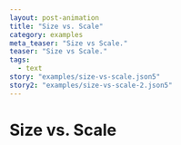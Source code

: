 ```yaml
---
layout: post-animation
title: "Size vs. Scale"
category: examples
meta_teaser: "Size vs Scale."
teaser: "Size vs Scale."
tags: 
  - text
story: "examples/size-vs-scale.json5"
story2: "examples/size-vs-scale-2.json5"
---
```

# Size vs. Scale

